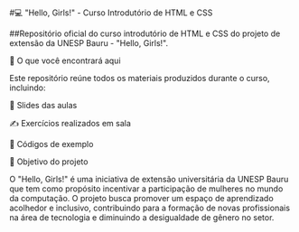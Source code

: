 #💻 "Hello, Girls!" - Curso Introdutório de HTML e CSS

##Repositório oficial do curso introdutório de HTML e CSS do projeto de extensão da UNESP Bauru - "Hello, Girls!".

📂 O que você encontrará aqui

Este repositório reúne todos os materiais produzidos durante o curso, incluindo:

📑 Slides das aulas

✍️ Exercícios realizados em sala

🧩 Códigos de exemplo

🎯 Objetivo do projeto

O "Hello, Girls!" é uma iniciativa de extensão universitária da UNESP Bauru que tem como propósito incentivar a participação de mulheres no mundo da computação. O projeto busca promover um espaço de aprendizado acolhedor e inclusivo, contribuindo para a formação de novas profissionais na área de tecnologia e diminuindo a desigualdade de gênero no setor.

